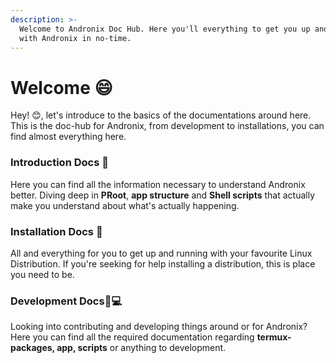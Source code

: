 ```yaml
---
description: >-
  Welcome to Andronix Doc Hub. Here you'll everything to get you up and running
  with Andronix in no-time.
---
```


# Welcome 😄

Hey! 😊, let's introduce to the basics of the documentations around here. This is the doc-hub for Andronix, from development to installations, you can find almost everything here.

### Introduction Docs 📒 

Here you can find all the information necessary to understand Andronix better. Diving deep in **PRoot**, **app structure** and **Shell scripts** that actually make you understand about what's actually happening.

### Installation Docs 📱 

All and everything for you to get up and running with your favourite Linux Distribution. If you're seeking for help installing a distribution, this is place you need to be. 

### Development Docs👨💻 

Looking into contributing and developing things around or for Andronix? Here you can find all the required documentation regarding **termux-packages, app, scripts** or anything to development.



